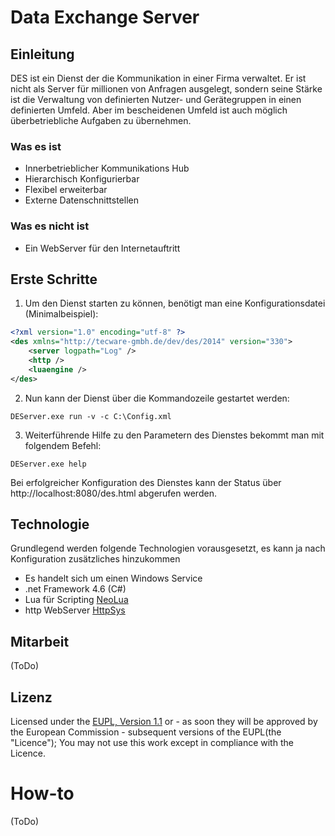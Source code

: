 # Data Exchange Server

## Einleitung
DES ist ein Dienst der die Kommunikation in einer Firma verwaltet.
Er ist nicht als Server für millionen von Anfragen ausgelegt, sondern seine Stärke ist die Verwaltung von definierten Nutzer- und Gerätegruppen in einen definierten Umfeld. Aber im bescheidenen Umfeld ist auch möglich überbetriebliche Aufgaben zu übernehmen.

### Was es ist
* Innerbetrieblicher Kommunikations Hub
* Hierarchisch Konfigurierbar
* Flexibel erweiterbar
* Externe Datenschnittstellen

### Was es nicht ist
* Ein WebServer für den Internetauftritt

## Erste Schritte
1. Um den Dienst starten zu können, benötigt man eine Konfigurationsdatei (Minimalbeispiel):
```xml
<?xml version="1.0" encoding="utf-8" ?>
<des xmlns="http://tecware-gmbh.de/dev/des/2014" version="330">
	<server logpath="Log" />
	<http />
	<luaengine />
</des>
```
2. Nun kann der Dienst über die Kommandozeile gestartet werden:
```PS
DEServer.exe run -v -c C:\Config.xml
```
3. Weiterführende Hilfe zu den Parametern des Dienstes bekommt man mit folgendem Befehl:
```PS
DEServer.exe help
```

Bei erfolgreicher Konfiguration des Dienstes kann der Status über http://localhost:8080/des.html abgerufen werden.

## Technologie
Grundlegend werden folgende Technologien vorausgesetzt, es kann ja nach Konfiguration zusätzliches hinzukommen
- Es handelt sich um einen Windows Service
- .net Framework 4.6 (C#)
- Lua für Scripting [NeoLua](http://https://github.com/neolithos/neolua)
- http WebServer [HttpSys](https://msdn.microsoft.com/en-us/library/windows/desktop/aa364510%28v=vs.85%29.aspx)

## Mitarbeit
(ToDo)

## Lizenz

Licensed under the [EUPL, Version 1.1] or - as soon they will be approved by the
European Commission - subsequent versions of the EUPL(the "Licence"); You may
not use this work except in compliance with the Licence.

[EUPL, Version 1.1]: https://joinup.ec.europa.eu/community/eupl/og_page/european-union-public-licence-eupl-v11

# How-to
(ToDo)
